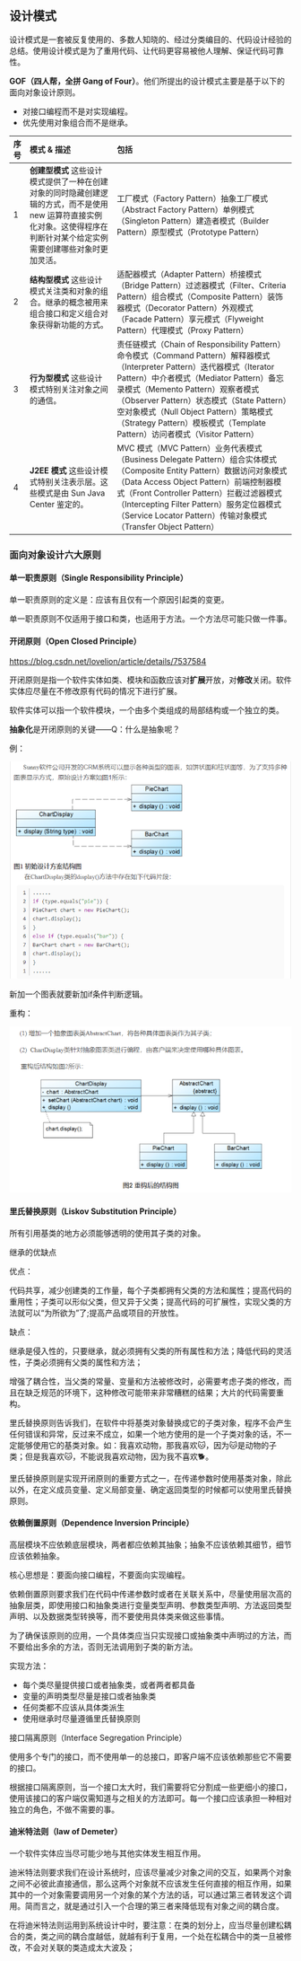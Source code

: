 ## 设计模式
设计模式是一套被反复使用的、多数人知晓的、经过分类编目的、代码设计经验的总结。使用设计模式是为了重用代码、让代码更容易被他人理解、保证代码可靠性。

**GOF（四人帮，全拼 Gang of Four）**。他们所提出的设计模式主要是基于以下的面向对象设计原则。

- 对接口编程而不是对实现编程。
- 优先使用对象组合而不是继承。

| 序号 | 模式 & 描述                                                  | 包括                                                         |
| :--- | :----------------------------------------------------------- | :----------------------------------------------------------- |
| 1    | **创建型模式** 这些设计模式提供了一种在创建对象的同时隐藏创建逻辑的方式，而不是使用 new 运算符直接实例化对象。这使得程序在判断针对某个给定实例需要创建哪些对象时更加灵活。 | 工厂模式（Factory Pattern）抽象工厂模式（Abstract Factory Pattern）单例模式（Singleton Pattern）建造者模式（Builder Pattern）原型模式（Prototype Pattern） |
| 2    | **结构型模式** 这些设计模式关注类和对象的组合。继承的概念被用来组合接口和定义组合对象获得新功能的方式。 | 适配器模式（Adapter Pattern）桥接模式（Bridge Pattern）过滤器模式（Filter、Criteria Pattern）组合模式（Composite Pattern）装饰器模式（Decorator Pattern）外观模式（Facade Pattern）享元模式（Flyweight Pattern）代理模式（Proxy Pattern） |
| 3    | **行为型模式** 这些设计模式特别关注对象之间的通信。          | 责任链模式（Chain of Responsibility Pattern）命令模式（Command Pattern）解释器模式（Interpreter Pattern）迭代器模式（Iterator Pattern）中介者模式（Mediator Pattern）备忘录模式（Memento Pattern）观察者模式（Observer Pattern）状态模式（State Pattern）空对象模式（Null Object Pattern）策略模式（Strategy Pattern）模板模式（Template Pattern）访问者模式（Visitor Pattern） |
| 4    | **J2EE 模式** 这些设计模式特别关注表示层。这些模式是由 Sun Java Center 鉴定的。 | MVC 模式（MVC Pattern）业务代表模式（Business Delegate Pattern）组合实体模式（Composite Entity Pattern）数据访问对象模式（Data Access Object Pattern）前端控制器模式（Front Controller Pattern）拦截过滤器模式（Intercepting Filter Pattern）服务定位器模式（Service Locator Pattern）传输对象模式（Transfer Object Pattern） |

### 面向对象设计六大原则

#### 单一职责原则（Single Responsibility Principle）

单一职责原则的定义是：应该有且仅有一个原因引起类的变更。

单一职责原则不仅适用于接口和类，也适用于方法。一个方法尽可能只做一件事。

#### 开闭原则（Open Closed Principle）

https://blog.csdn.net/lovelion/article/details/7537584

开闭原则是指一个软件实体如类、模块和函数应该对**扩展**开放，对**修改**关闭。软件实体应尽量在不修改原有代码的情况下进行扩展。

软件实体可以指一个软件模块，一个由多个类组成的局部结构或一个独立的类。

**抽象化**是开闭原则的关键——Q：什么是抽象呢？

例：

![image-20210422211259561](../../img/image-20210422211259561.png)

新加一个图表就要新加if条件判断逻辑。

重构：

![image-20210422211428343](../../img/image-20210422211428343.png)

#### 里氏替换原则（Liskov Substitution Principle）

所有引用基类的地方必须能够透明的使用其子类的对象。

继承的优缺点

优点：

代码共享，减少创建类的工作量，每个子类都拥有父类的方法和属性；提高代码的重用性；子类可以形似父类，但又异于父类；提高代码的可扩展性，实现父类的方法就可以“为所欲为”了;提高产品或项目的开放性。

缺点：

继承是侵入性的，只要继承，就必须拥有父类的所有属性和方法；降低代码的灵活性，子类必须拥有父类的属性和方法；

增强了耦合性，当父类的常量、变量和方法被修改时，必需要考虑子类的修改，而且在缺乏规范的环境下，这种修改可能带来非常糟糕的结果；大片的代码需要重构。

​		里氏替换原则告诉我们，在软件中将基类对象替换成它的子类对象，程序不会产生任何错误和异常，反过来不成立，如果一个地方使用的是一个子类对象的话，不一定能够使用它的基类对象。如：我喜欢动物，那我喜欢🐱，因为🐱是动物的子类；但是我喜欢🐱，不能说我喜欢动物，因为我不喜欢🐕。

​		里氏替换原则是实现开闭原则的重要方式之一，在传递参数时使用基类对象，除此以外，在定义成员变量、定义局部变量、确定返回类型的时候都可以使用里氏替换原则。



#### 依赖倒置原则（Dependence Inversion Principle）

高层模块不应依赖底层模块，两者都应依赖其抽象；抽象不应该依赖其细节，细节应该依赖抽象。

核心思想是：要面向接口编程，不要面向实现编程。

​		依赖倒置原则要求我们在代码中传递参数时或者在关联关系中，尽量使用层次高的抽象层类，即使用接口和抽象类进行变量类型声明、参数类型声明、方法返回类型声明、以及数据类型转换等，而不要使用具体类来做这些事情。

​		为了确保该原则的应用，一个具体类应当只实现接口或抽象类中声明过的方法，而不要给出多余的方法，否则无法调用到子类的新方法。

实现方法：

- 每个类尽量提供接口或者抽象类，或者两者都具备
- 变量的声明类型尽量是接口或者抽象类
- 任何类都不应该从具体类派生
- 使用继承时尽量遵循里氏替换原则



接口隔离原则（Interface Segregation Principle）

使用多个专门的接口，而不使用单一的总接口，即客户端不应该依赖那些它不需要的接口。

​		根据接口隔离原则，当一个接口太大时，我们需要将它分割成一些更细小的接口，使用该接口的客户端仅需知道与之相关的方法即可。每一个接口应该承担一种相对独立的角色，不做不需要的事。



#### 迪米特法则（law of Demeter）

一个软件实体应当尽可能少地与其他实体发生相互作用。

​		迪米特法则要求我们在设计系统时，应该尽量减少对象之间的交互，如果两个对象之间不必彼此直接通信，那么这两个对象就不应该发生任何直接的相互作用，如果其中的一个对象需要调用另一个对象的某个方法的话，可以通过第三者转发这个调用。简而言之，就是通过引入一个合理的第三者来降低现有对象之间的耦合度。

​		在将迪米特法则运用到系统设计中时，要注意：在类的划分上，应当尽量创建松耦合的类，类之间的耦合度越低，就越有利于复用，一个处在松耦合中的类一旦被修改，不会对关联的类造成太大波及；